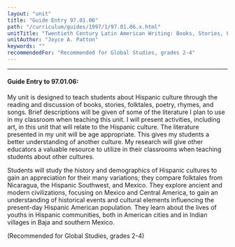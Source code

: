 ```yaml
---
layout: "unit"
title: "Guide Entry 97.01.06"
path: "/curriculum/guides/1997/1/97.01.06.x.html"
unitTitle: "Twentieth Century Latin American Writing: Books, Stories, Folktales, Poetry, and More"
unitAuthor: "Joyce A. Patton"
keywords: ""
recommendedFor: "Recommended for Global Studies, grades 2-4"
---
```

<body>
<hr/>
<h4>
Guide Entry to 97.01.06:
</h4>
<p>
My unit is designed to teach students about Hispanic culture through the reading and discussion of books, stories, folktales, poetry, rhymes, and songs. Brief descriptions will be given of some of the literature I plan to use in my classroom when teaching this unit. I will present activities, including art, in this unit that will relate to the Hispanic culture. The literature presented in my unit will be age appropriate. This gives my students a better understanding of another culture. My research will give other educators a valuable resource to utilize in their classrooms when teaching students about other cultures.
</p>
<p>
Students will study the history and demographics of Hispanic cultures to gain an appreciation for their many variations; they compare folktales from Nicaragua, the Hispanic Southwest, and Mexico. They explore ancient and modern civilizations, focusing on Mexico and Central America, to gain an understanding of historical events and cultural elements influencing the present-day Hispanic American population. They learn about the lives of youths in Hispanic communities, both in American cities and in Indian villages in Baja and southern Mexico.
</p>
<p>
(Recommended for Global Studies, grades 2-4)
</p>
</body>
